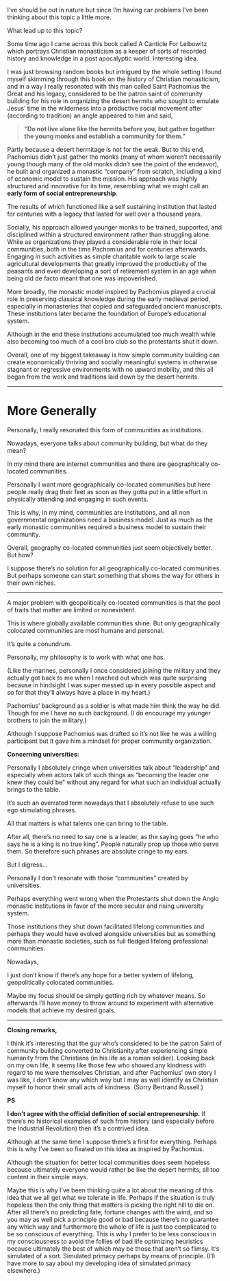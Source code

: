 I’ve should be out in nature but since I’m having car problems I’ve been thinking about this topic a little more. 

What lead up to this topic?

Some time ago I came across this book called A Canticle For Leibowitz which portrays Christian monasticism as a keeper of sorts of recorded history and knowledge in a post apocalyptic world. Interesting idea. 

I was just browsing random books but intrigued by the whole setting I found myself skimming through this book on the history of Christian monasticism, and in a way I really resonated with this man called Saint Pachomius the Great and his legacy, considered to be the patron saint of community building for his role in organizing the desert hermits who sought to emulate Jesus’ time in the wilderness into a productive social movement after (according to tradition) an angle appeared to him and said,

> **“Do not live alone like the hermits before you, but gather together the young monks and establish a community for them.”**

Partly because a desert hermitage is not for the weak. But to this end, Pachomius didn’t just gather the monks (many of whom weren’t necessarily young though many of the old monks didn’t see the point of the endeavor), he built and organized a monastic “company” from scratch, including a kind of economic model to sustain the mission. His approach was highly structured and innovative for its time, resembling what we might call an **early form of social entrepreneurship**.

The results of which functioned like a self sustaining institution that lasted for centuries with a legacy that lasted for well over a thousand years. 

Socially, his approach allowed younger monks to be trained, supported, and disciplined within a structured environment rather than struggling alone. While as organizations they played a considerable role in their local communities, both in the time Pachomius and for centuries afterwards. Engaging in such activities as simple charitable work to large scale agricultural developments that greatly improved the productivity of the peasants and even developing a sort of retirement system in an age when being old de facto meant that one was impoverished. 

More broadly, the monastic model inspired by Pachomius played a crucial role in preserving classical knowledge during the early medieval period, especially in monasteries that copied and safeguarded ancient manuscripts. These institutions later became the foundation of Europe’s educational system. 

Although in the end these institutions accumulated too much wealth while also becoming too much of a cool bro club so the protestants shut it down. 

Overall, one of my biggest takeaway is how simple community building can create economically thriving and socially meaningful systems in otherwise stagnant or regressive environments with no upward mobility, and this all began from the work and traditions laid down by the desert hermits. 

---

# More Generally

Personally, I really resonated this form of communities as institutions. 

Nowadays, everyone talks about community building, but what do they mean? 

In my mind there are internet communities and there are geographically co-located communities. 

Personally I want more geographically co-located communities but here people really drag their feet as soon as they gotta put in a little effort in physically attending and engaging in such events. 

This is why, in my mind, communities are institutions, and all non governmental organizations need a business model. Just as much as the early monastic communities required a business model to sustain their community. 

Overall, geography co-located communities just seem objectively better. But how? 

I suppose there’s no solution for all geographically co-located communities. But perhaps someone can start something that shows the way for others in their own niches.  

---

A major problem with geopolitically co-located communities is that the pool of traits that matter are limited or nonexistent. 

This is where globally available communities shine. But only geographically colocated communities are most humane and personal. 

It’s quite a conundrum. 

Personally, my philosophy is to work with what one has. 

(Like the marines, personally I once considered joining the military and they actually got back to me when I reached out which was quite surprising because in hindsight I was super messed up in every possible aspect and so for that they’ll always have a place in my heart.) 

Pachomius’ background as a soldier is what made him think the way he did. Though for me I have no such background. (I do encourage my younger brothers to join the military.)  

Although I suppose Pachomius was drafted so it’s not like he was a willing participant but it gave him a mindset for proper community organization. 

**Concerning universities:**

Personally I absolutely cringe when universities talk about “leadership” and especially when actors talk of such things as “becoming the leader one knew they could be” without any regard for what such an individual actually brings to the table. 

It’s such an overrated term nowadays that I absolutely refuse to use such ego stimulating phrases.

All that matters is what talents one can bring to the table. 

After all, there’s no need to say one is a leader, as the saying goes “he who says he is a king is no true king”. People naturally prop up those who serve them. So therefore such phrases are absolute cringe to my ears. 

But I digress…

Personally I don’t resonate with those “communities” created by universities. 

Perhaps everything went wrong when the Protestants shut down the Anglo monastic institutions in favor of the more secular and rising university system. 

Those institutions they shut down facilitated lifelong communities and perhaps they would have evolved alongside universities but as something more than monastic societies, such as full fledged lifelong professional communities.

Nowadays,

I just don’t know if there’s any hope for a better system of lifelong, geopolitically colocated communities.

Maybe my focus should be simply getting rich by whatever means. So afterwards I’ll have money to throw around to experiment with alternative models that achieve my desired goals.

---

**Closing remarks,** 

I think it’s interesting that the guy who’s considered to be the patron Saint of community building converted to Christianity after experiencing simple humanity from the Christians (in his life as a roman soldier). Looking back on my own life, it seems like those few who showed any kindness with regard to me were themselves Christian, and after Pachomius’ own story I was like, I don’t know any which way but I may as well identify as Christian myself to honor their small acts of kindness. (Sorry Bertrand Russell.)

**PS** 

**I don’t agree with the official definition of social entrepreneurship.** If there’s no historical examples of such from history (and especially before the Industrial Revolution) then it’s a contrived idea. 

Although at the same time I suppose there’s a first for everything. Perhaps this is why I’ve been so fixated on this idea as inspired by Pachomius.

Although the situation for better local communities does seem hopeless because ultimately everyone would rather be like the desert hermits, all too content in their simple ways.

Maybe this is why I’ve been thinking quite a lot about the meaning of this idea that we all get what we tolerate in life. Perhaps if the situation is truly hopeless then the only thing that matters is picking the right hill to die on. After all there’s no predicting fate, fortune changes with the wind, and so you may as well pick a principle good or bad because there’s no guarantee any which way and furthermore the whole of life is just too complicated to be so conscious of everything. This is why I prefer to be less conscious in my consciousness to avoid the follies of bad life optimizing heuristics because ultimately the best of which may be those that aren’t so flimsy. It’s simulated of a sort. Simulated primacy perhaps by means of principle. (I’ll have more to say about my developing idea of simulated primacy elsewhere.) 

